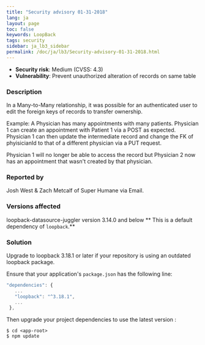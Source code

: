 ```yaml
---
title: "Security advisory 01-31-2018"
lang: ja
layout: page
toc: false
keywords: LoopBack
tags: security
sidebar: ja_lb3_sidebar
permalink: /doc/ja/lb3/Security-advisory-01-31-2018.html
---
```


* **Security risk**: Medium (CVSS: 4.3)
* **Vulnerability**: Prevent unauthorized alteration of records on same table

### Description

In a Many-to-Many relationship, it was possible for an authenticated user to edit the foreign keys of records to transfer ownership.

Example:
A Physician has many appointments with many patients.
Physician 1 can create an appointment with Patient 1 via a POST as expected.
Physician 1 can then update the intermediate record and change the FK of
phyisicianId to that of a different physician via a PUT request.

Physician 1 will no longer be able to access the record but Physician 2
now has an appointment that wasn't created by that physician.

### Reported by

Josh West & Zach Metcalf of Super Humane via Email.

### Versions affected

loopback-datasource-juggler version 3.14.0 and below
** This is a default dependency of `loopback`.**

### Solution

Upgrade to loopback 3.18.1 or later if your repository is using an outdated loopback package.

Ensure that your application's `package.json` has the following line:

```js
"dependencies": {
   ...
   "loopback": "^3.18.1",
   ...
 },
```

Then upgrade your project dependencies to use the latest version :

```
$ cd <app-root>
$ npm update
```
